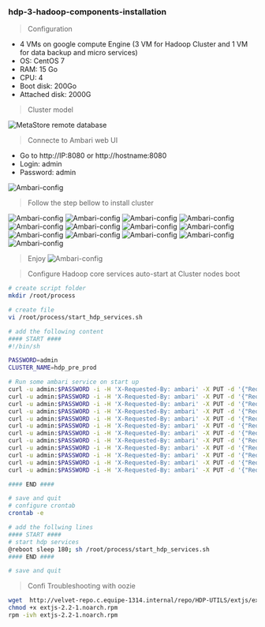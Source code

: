 ### hdp-3-hadoop-components-installation


> Configuration
- 4 VMs on google compute Engine (3 VM for Hadoop Cluster and 1 VM for data backup and micro services)
- OS: CentOS 7
- RAM: 15 Go
- CPU: 4
- Boot disk: 200Go
- Attached disk: 2000G

> Cluster model

![MetaStore remote database](https://github.com/gamboabdoulraoufou/hdp-1-host-config/blob/master/img/archi_v2.png)


> Connecte to Ambari web UI

- Go to http://IP:8080 or http://hostname:8080
- Login: admin
- Password: admin

![Ambari-config](https://github.com/gamboabdoulraoufou/hdp-2-ambari-and-hadoop-components-installation/blob/master/img/ambari_ui.png)


> Follow the step bellow to install cluster

![Ambari-config](https://github.com/gamboabdoulraoufou/hdp-4-hadoop-components-installation/blob/master/img/hdp-3-1.png)
![Ambari-config](https://github.com/gamboabdoulraoufou/hdp-4-hadoop-components-installation/blob/master/img/hdp-3-2.png)
![Ambari-config](https://github.com/gamboabdoulraoufou/hdp-4-hadoop-components-installation/blob/master/img/hdp-3-3.png)
![Ambari-config](https://github.com/gamboabdoulraoufou/hdp-4-hadoop-components-installation/blob/master/img/hdp-3-4.png)
![Ambari-config](https://github.com/gamboabdoulraoufou/hdp-4-hadoop-components-installation/blob/master/img/hdp-3-5.png)
![Ambari-config](https://github.com/gamboabdoulraoufou/hdp-4-hadoop-components-installation/blob/master/img/hdp-3-6.png)
![Ambari-config](https://github.com/gamboabdoulraoufou/hdp-4-hadoop-components-installation/blob/master/img/hdp-3-7.png)
![Ambari-config](https://github.com/gamboabdoulraoufou/hdp-4-hadoop-components-installation/blob/master/img/hdp-3-8.png)
![Ambari-config](https://github.com/gamboabdoulraoufou/hdp-4-hadoop-components-installation/blob/master/img/hdp-3-10-1.png)
![Ambari-config](https://github.com/gamboabdoulraoufou/hdp-4-hadoop-components-installation/blob/master/img/hdp-3-10-2.png)
![Ambari-config](https://github.com/gamboabdoulraoufou/hdp-4-hadoop-components-installation/blob/master/img/hdp-3-10-3.png)
![Ambari-config](https://github.com/gamboabdoulraoufou/hdp-4-hadoop-components-installation/blob/master/img/hdp-3-10-4.png)
![Ambari-config](https://github.com/gamboabdoulraoufou/hdp-4-hadoop-components-installation/blob/master/img/hdp-3-10-5.png)

> Enjoy
![Ambari-config](https://github.com/gamboabdoulraoufou/hdp-4-hadoop-components-installation/blob/master/img/hdp-3-12.png)



> Configure Hadoop core services auto-start at Cluster nodes boot

```sh
# create script folder 
mkdir /root/process

# create file
vi /root/process/start_hdp_services.sh

# add the following content
#### START ####
#!/bin/sh

PASSWORD=admin
CLUSTER_NAME=hdp_pre_prod

# Run some ambari service on start up
curl -u admin:$PASSWORD -i -H 'X-Requested-By: ambari' -X PUT -d '{"RequestInfo": {"context" :"Start HDFS via REST"}, "Body": {"ServiceInfo":{"state": "STARTED"}}}' http://localhost:8080/api/v1/clusters/hadoop/services/HDFS
curl -u admin:$PASSWORD -i -H 'X-Requested-By: ambari' -X PUT -d '{"RequestInfo": {"context" :"Start YARN via REST"}, "Body": {"ServiceInfo": {"state": "STARTED"}}}' http://localhost:8080/api/v1/clusters/hadoop/services/YARN
curl -u admin:$PASSWORD -i -H 'X-Requested-By: ambari' -X PUT -d '{"RequestInfo": {"context" :"Start MAPREDUCE2 via REST"}, "Body": {"ServiceInfo": {"state": "STARTED"}}}' http://localhost:8080/api/v1/clusters/hadoop/services/MAPREDUCE2
curl -u admin:$PASSWORD -i -H 'X-Requested-By: ambari' -X PUT -d '{"RequestInfo": {"context" :"Start TEZ via REST"}, "Body": {"ServiceInfo": {"state": "STARTED"}}}' http://localhost:8080/api/v1/clusters/hadoop/services/TEZ
curl -u admin:$PASSWORD -i -H 'X-Requested-By: ambari' -X PUT -d '{"RequestInfo": {"context" :"Start HIVE via REST"}, "Body": {"ServiceInfo": {"state": "STARTED"}}}' http://localhost:8080/api/v1/clusters/hadoop/services/HIVE
curl -u admin:$PASSWORD -i -H 'X-Requested-By: ambari' -X PUT -d '{"RequestInfo": {"context" :"Start PIG via REST"}, "Body": {"ServiceInfo": {"state": "STARTED"}}}' http://localhost:8080/api/v1/clusters/hadoop/services/PIG
curl -u admin:$PASSWORD -i -H 'X-Requested-By: ambari' -X PUT -d '{"RequestInfo": {"context" :"Start SQOOP via REST"}, "Body": {"ServiceInfo": {"state": "STARTED"}}}' http://localhost:8080/api/v1/clusters/hadoop/services/SQOOP
curl -u admin:$PASSWORD -i -H 'X-Requested-By: ambari' -X PUT -d '{"RequestInfo": {"context" :"Start OOZIE via REST"}, "Body": {"ServiceInfo": {"state": "STARTED"}}}' http://localhost:8080/api/v1/clusters/hadoop/services/OOZIE
curl -u admin:$PASSWORD -i -H 'X-Requested-By: ambari' -X PUT -d '{"RequestInfo": {"context" :"Start ZOOKEEPER via REST"}, "Body": {"ServiceInfo": {"state": "STARTED"}}}' http://localhost:8080/api/v1/clusters/hadoop/services/ZOOKEEPER
curl -u admin:$PASSWORD -i -H 'X-Requested-By: ambari' -X PUT -d '{"RequestInfo": {"context" :"Start AMBARI_METRICS via REST"}, "Body": {"ServiceInfo":{"state": "STARTED"}}}' http://localhost:8080/api/v1/clusters/hadoop/services/AMBARI_METRICS
curl -u admin:$PASSWORD -i -H 'X-Requested-By: ambari' -X PUT -d '{"RequestInfo": {"context" :"Start SPARK via REST"}, "Body": {"ServiceInfo": {"state": "STARTED"}}}' http://localhost:8080/api/v1/clusters/hadoop/services/SPARK
curl -u admin:$PASSWORD -i -H 'X-Requested-By: ambari' -X PUT -d '{"RequestInfo": {"context" :"Start SLIDER via REST"}, "Body": {"ServiceInfo": {"state": "STARTED"}}}' http://localhost:8080/api/v1/clusters/hadoop/services/SLIDER

#### END ####

# save and quit
# configure crontab
crontab -e 

# add the follwing lines
#### START ####
# start hdp services
@reboot sleep 180; sh /root/process/start_hdp_services.sh
#### END ####

# save and quit

```
> Confi
> Troubleshooting with oozie
```sh
wget  http://velvet-repo.c.equipe-1314.internal/repo/HDP-UTILS/extjs/extjs-2.2-1.noarch.rpm
chmod +x extjs-2.2-1.noarch.rpm 
rpm -ivh extjs-2.2-1.noarch.rpm
```
